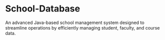 # School-Database
An advanced Java-based school management system designed to streamline operations by efficiently managing student, faculty, and course data.

